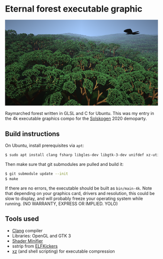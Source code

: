 # Eternal forest executable graphic

![Lots of trees and a bird](preview.png)

Raymarched forest written in GLSL and C for Ubuntu. This was my entry in the 4k executable graphics compo for the [Solskogen](https://www.solskogen.no/) 2020 demoparty.

## Build instructions

On Ubuntu, install prerequisites via `apt`:

```bash
$ sudo apt install clang fsharp libgles-dev libgtk-3-dev unifdef xz-utils
```

Then make sure that git submodules are pulled and build it:

```bash
$ git submodule update --init
$ make
```

If there are no errors, the executable should be built as `bin/main-4k`. Note that depending on your graphics card, drivers and resolution, this could be slow to display, and will probably freeze your operating system while running. (NO WARRANTY, EXPRESS OR IMPLIED. YOLO)

## Tools used

* [Clang](https://clang.llvm.org/) compiler
* Libraries: OpenGL and GTK 3
* [Shader Minifier](https://github.com/laurentlb/Shader_Minifier)
* sstrip from [ELFKickers](https://github.com/BR903/ELFkickers)
* [xz](https://tukaani.org/xz/) (and shell scripting) for executable compression

